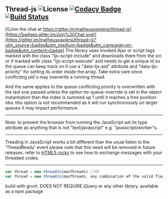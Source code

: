 Thread-js ![License](https://img.shields.io/badge/License-MIT-blue.svg) [![Codacy Badge](https://www.codacy.com/project/badge/b14dbd42aa06488f846f73d6944c8888)](https://www.codacy.com/public/matheusxaviersilva/thread-js) [![Build Status](https://travis-ci.org/matheusxaviersi/thread-js.svg)](https://travis-ci.org/matheusxaviersi/thread-js)
----------

[![Join the chat at https://gitter.im/matheusxaviersi/thread-js](https://badges.gitter.im/Join%20Chat.svg)](https://gitter.im/matheusxaviersi/thread-js?utm_source=badge&utm_medium=badge&utm_campaign=pr-badge&utm_content=badge)
The library uses invoked Ajax or script tags marked with the class "tjs-script-include" and downloads them from the src or if marked with class "tjs-script-execute" and needs to get a unique id so the queue can keep track on it use a "data-tjs-pid" attribute and "data-tjs-priority" for setting its order inside the array. Take extra care since conflicting pid`s may overwrite a running thread.

And the same applies to the queue conflicting priority is overwritten with the last one passed unless the option no-queue-override is set in the object instantiation then the index is summed up 1 until it reaches a free position obs: this option is not recommended as it will run synchronously on larger queues it may impact performance.

---------

Note: to prevent the browser from running the JavaScript set its type attribute as anything that is not "text/javascript" e.g. "javascript/worker"s.

---------
Treading in JavaScript works a bit different than the usual listen to the 'ThreadReady' event please note that this need will be removed in future releases.
refer to [HTML5 rocks](http://www.html5rocks.com/en/tutorials/workers/basics/#toc-introduction-jsthreading) to see how to exchange messages with your threaded codes.

---------
```javascript
var thread = new threadJs(maxThreads) //OR
var thread = new threadJs(maxThreads, any combination of the valid flags);
```
build with grunt.
DOES NOT REQUIRE jQuery or any other library.
available as a npm package
